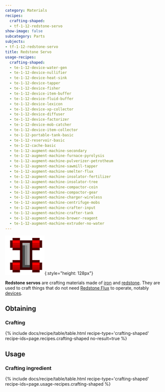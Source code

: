 ```yaml
---
category: Materials
recipes:
  crafting-shaped:
  - tf-1-12-redstone-servo
show-image: false
subcategory: Parts
subjects:
- tf-1-12-redstone-servo
title: Redstone Servo
usage-recipes:
  crafting-shaped:
  - te-1-12-device-water-gen
  - te-1-12-device-nullifier
  - te-1-12-device-heat-sink
  - te-1-12-device-tapper
  - te-1-12-device-fisher
  - te-1-12-device-item-buffer
  - te-1-12-device-fluid-buffer
  - te-1-12-device-lexicon
  - te-1-12-device-xp-collector
  - te-1-12-device-diffuser
  - te-1-12-device-factorizer
  - te-1-12-device-mob-catcher
  - te-1-12-device-item-collector
  - te-1-12-portable-tank-basic
  - te-1-12-reservoir-basic
  - te-1-12-cache-basic
  - te-1-12-augment-machine-secondary
  - te-1-12-augment-machine-furnace-pyrolysis
  - te-1-12-augment-machine-pulverizer-petrotheum
  - te-1-12-augment-machine-sawmill-tapper
  - te-1-12-augment-machine-smelter-flux
  - te-1-12-augment-machine-insolator-fertilizer
  - te-1-12-augment-machine-insolator-tree
  - te-1-12-augment-machine-compactor-coin
  - te-1-12-augment-machine-compactor-gear
  - te-1-12-augment-machine-charger-wireless
  - te-1-12-augment-machine-centrifuge-mobs
  - te-1-12-augment-machine-crafter-input
  - te-1-12-augment-machine-crafter-tank
  - te-1-12-augment-machine-brewer-reagent
  - te-1-12-augment-machine-extruder-no-water
---
```


![Redstone servo](/assets/images/docs/1.12/thermal-foundation/redstone-servo.png){:style="height: 128px"}


**Redstone servos** are crafting materials made of
[iron](https://minecraft.gamepedia.com/Iron_Ingot) and
[redstone](https://minecraft.gamepedia.com/Redstone). They are used to craft
things that do not need [Redstone Flux](/docs/redstone-flux/) to operate,
notably [devices](../../thermal-expansion/devices/).


Obtaining
---------

### Crafting
{% include docs/recipe/table/table.html recipe-type='crafting-shaped' recipe-ids=page.recipes.crafting-shaped no-result=true %}


Usage
-----

### Crafting ingredient
{% include docs/recipe/table/table.html recipe-type='crafting-shaped' recipe-ids=page.usage-recipes.crafting-shaped %}
